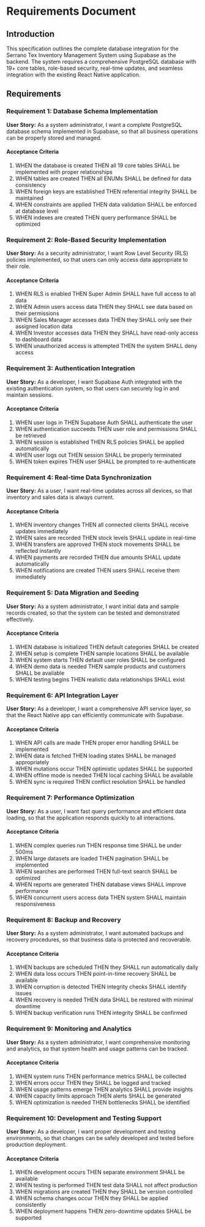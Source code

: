 # Requirements Document

## Introduction

This specification outlines the complete database integration for the Serrano Tex Inventory Management System using Supabase as the backend. The system requires a comprehensive PostgreSQL database with 19+ core tables, role-based security, real-time updates, and seamless integration with the existing React Native application.

## Requirements

### Requirement 1: Database Schema Implementation

**User Story:** As a system administrator, I want a complete PostgreSQL database schema implemented in Supabase, so that all business operations can be properly stored and managed.

#### Acceptance Criteria

1. WHEN the database is created THEN all 19 core tables SHALL be implemented with proper relationships
2. WHEN tables are created THEN all ENUMs SHALL be defined for data consistency
3. WHEN foreign keys are established THEN referential integrity SHALL be maintained
4. WHEN constraints are applied THEN data validation SHALL be enforced at database level
5. WHEN indexes are created THEN query performance SHALL be optimized

### Requirement 2: Role-Based Security Implementation

**User Story:** As a security administrator, I want Row Level Security (RLS) policies implemented, so that users can only access data appropriate to their role.

#### Acceptance Criteria

1. WHEN RLS is enabled THEN Super Admin SHALL have full access to all data
2. WHEN Admin users access data THEN they SHALL see data based on their permissions
3. WHEN Sales Manager accesses data THEN they SHALL only see their assigned location data
4. WHEN Investor accesses data THEN they SHALL have read-only access to dashboard data
5. WHEN unauthorized access is attempted THEN the system SHALL deny access

### Requirement 3: Authentication Integration

**User Story:** As a developer, I want Supabase Auth integrated with the existing authentication system, so that users can securely log in and maintain sessions.

#### Acceptance Criteria

1. WHEN user logs in THEN Supabase Auth SHALL authenticate the user
2. WHEN authentication succeeds THEN user role and permissions SHALL be retrieved
3. WHEN session is established THEN RLS policies SHALL be applied automatically
4. WHEN user logs out THEN session SHALL be properly terminated
5. WHEN token expires THEN user SHALL be prompted to re-authenticate

### Requirement 4: Real-time Data Synchronization

**User Story:** As a user, I want real-time updates across all devices, so that inventory and sales data is always current.

#### Acceptance Criteria

1. WHEN inventory changes THEN all connected clients SHALL receive updates immediately
2. WHEN sales are recorded THEN stock levels SHALL update in real-time
3. WHEN transfers are approved THEN stock movements SHALL be reflected instantly
4. WHEN payments are recorded THEN due amounts SHALL update automatically
5. WHEN notifications are created THEN users SHALL receive them immediately

### Requirement 5: Data Migration and Seeding

**User Story:** As a system administrator, I want initial data and sample records created, so that the system can be tested and demonstrated effectively.

#### Acceptance Criteria

1. WHEN database is initialized THEN default categories SHALL be created
2. WHEN setup is complete THEN sample locations SHALL be available
3. WHEN system starts THEN default user roles SHALL be configured
4. WHEN demo data is needed THEN sample products and customers SHALL be available
5. WHEN testing begins THEN realistic data relationships SHALL exist

### Requirement 6: API Integration Layer

**User Story:** As a developer, I want a comprehensive API service layer, so that the React Native app can efficiently communicate with Supabase.

#### Acceptance Criteria

1. WHEN API calls are made THEN proper error handling SHALL be implemented
2. WHEN data is fetched THEN loading states SHALL be managed appropriately
3. WHEN mutations occur THEN optimistic updates SHALL be supported
4. WHEN offline mode is needed THEN local caching SHALL be available
5. WHEN sync is required THEN conflict resolution SHALL be handled

### Requirement 7: Performance Optimization

**User Story:** As a user, I want fast query performance and efficient data loading, so that the application responds quickly to all interactions.

#### Acceptance Criteria

1. WHEN complex queries run THEN response time SHALL be under 500ms
2. WHEN large datasets are loaded THEN pagination SHALL be implemented
3. WHEN searches are performed THEN full-text search SHALL be optimized
4. WHEN reports are generated THEN database views SHALL improve performance
5. WHEN concurrent users access data THEN system SHALL maintain responsiveness

### Requirement 8: Backup and Recovery

**User Story:** As a system administrator, I want automated backups and recovery procedures, so that business data is protected and recoverable.

#### Acceptance Criteria

1. WHEN backups are scheduled THEN they SHALL run automatically daily
2. WHEN data loss occurs THEN point-in-time recovery SHALL be available
3. WHEN corruption is detected THEN integrity checks SHALL identify issues
4. WHEN recovery is needed THEN data SHALL be restored with minimal downtime
5. WHEN backup verification runs THEN integrity SHALL be confirmed

### Requirement 9: Monitoring and Analytics

**User Story:** As a system administrator, I want comprehensive monitoring and analytics, so that system health and usage patterns can be tracked.

#### Acceptance Criteria

1. WHEN system runs THEN performance metrics SHALL be collected
2. WHEN errors occur THEN they SHALL be logged and tracked
3. WHEN usage patterns emerge THEN analytics SHALL provide insights
4. WHEN capacity limits approach THEN alerts SHALL be generated
5. WHEN optimization is needed THEN bottlenecks SHALL be identified

### Requirement 10: Development and Testing Support

**User Story:** As a developer, I want proper development and testing environments, so that changes can be safely developed and tested before production deployment.

#### Acceptance Criteria

1. WHEN development occurs THEN separate environment SHALL be available
2. WHEN testing is performed THEN test data SHALL not affect production
3. WHEN migrations are created THEN they SHALL be version controlled
4. WHEN schema changes occur THEN they SHALL be applied consistently
5. WHEN deployment happens THEN zero-downtime updates SHALL be supported